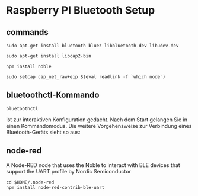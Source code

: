 # Raspberry PI Bluetooth Setup

## commands

    sudo apt-get install bluetooth bluez libbluetooth-dev libudev-dev
    
    sudo apt-get install libcap2-bin
    
    npm install noble
    
    sudo setcap cap_net_raw+eip $(eval readlink -f `which node`)


## bluetoothctl-Kommando

    bluetoothctl
ist zur interaktiven Konfiguration gedacht. Nach dem Start gelangen Sie in einen Kommandomodus. Die weitere Vorgehensweise zur Verbindung eines Bluetooth-Geräts sieht so aus:


## node-red

A Node-RED node that uses the Noble to interact with BLE devices that support the UART profile by Nordic Semiconductor

    cd $HOME/.node-red
    npm install node-red-contrib-ble-uart

